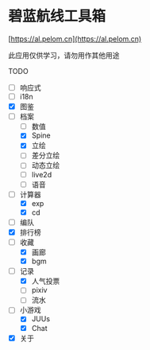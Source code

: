 # 碧蓝航线工具箱

[https://al.pelom.cn](https://al.pelom.cn)

此应用仅供学习，请勿用作其他用途

TODO

- [ ] 响应式
- [ ] i18n
- [x] 图鉴
- [ ] 档案
  - [ ] 数值
  - [x] Spine
  - [x] 立绘
  - [ ] 差分立绘
  - [ ] 动态立绘
  - [ ] live2d
  - [ ] 语音
- [ ] 计算器
  - [x] exp
  - [x] cd
- [ ] 编队
- [x] 排行榜
- [ ] 收藏
  - [x] 画廊
  - [x] bgm
- [ ] 记录
  - [x] 人气投票
  - [ ] pixiv
  - [ ] 流水
- [ ] 小游戏
  - [x] JUUs
  - [x] Chat
- [x] 关于